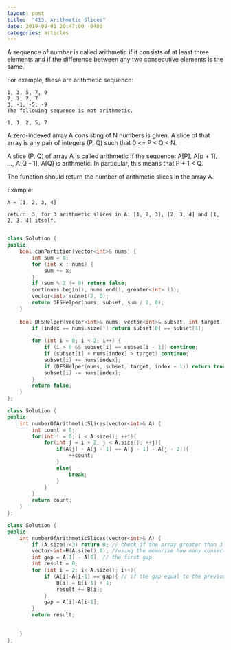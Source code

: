 ```yaml
---
layout: post
title:  "413. Arithmetic Slices"
date: 2019-08-01 20:47:00 -0400
categories: articles
---
```

A sequence of number is called arithmetic if it consists of at least three elements and if the difference between any two consecutive elements is the same.

For example, these are arithmetic sequence:
```
1, 3, 5, 7, 9
7, 7, 7, 7
3, -1, -5, -9
The following sequence is not arithmetic.

1, 1, 2, 5, 7
```
A zero-indexed array A consisting of N numbers is given. A slice of that array is any pair of integers (P, Q) such that 0 <= P < Q < N.

A slice (P, Q) of array A is called arithmetic if the sequence:
A[P], A[p + 1], ..., A[Q - 1], A[Q] is arithmetic. In particular, this means that P + 1 < Q.

The function should return the number of arithmetic slices in the array A.


Example:
```
A = [1, 2, 3, 4]

return: 3, for 3 arithmetic slices in A: [1, 2, 3], [2, 3, 4] and [1, 2, 3, 4] itself.
```
```c++

class Solution {
public:
    bool canPartition(vector<int>& nums) {
        int sum = 0;
        for (int x : nums) {
            sum += x;
        }
        if (sum % 2 != 0) return false;
        sort(nums.begin(), nums.end(), greater<int> ());
        vector<int> subset(2, 0);
        return DFSHelper(nums, subset, sum / 2, 0);
    }
    
    bool DFSHelper(vector<int>& nums, vector<int>& subset, int target, int index) {
        if (index == nums.size()) return subset[0] == subset[1];
        
        for (int i = 0; i < 2; i++) {
            if (i > 0 && subset[i] == subset[i - 1]) continue;
            if (subset[i] + nums[index] > target) continue;
            subset[i] += nums[index];
            if (DFSHelper(nums, subset, target, index + 1)) return true;
            subset[i] -= nums[index];
        }
        return false;
    }
};
```
```c++
class Solution {
public:
    int numberOfArithmeticSlices(vector<int>& A) {
		int count = 0;
		for(int i = 0; i < A.size(); ++i){
			for(int j = i + 2; j < A.size(); ++j){
				if(A[j] - A[j - 1] == A[j - 1] - A[j - 2]){
					++count;
				}
				else{
					break;
				}
			}
		}
		return count;
    }
};
```
```c++
class Solution {
public:
    int numberOfArithmeticSlices(vector<int>& A) {
        if (A.size()<3) return 0; // check if the array greater than 3
        vector<int>B(A.size(),0); //using the memorize how many consectutive number with same gap in the list
        int gap = A[1] - A[0]; // the first gap
        int result = 0;
        for (int i = 2; i< A.size(); i++){
            if (A[i]-A[i-1] == gap){ // if the gap equal to the previous one, plus one 
                B[i] = B[i-1] + 1;
                result += B[i]; 
            }
            gap = A[i]-A[i-1];
        }
        return result;
        
        
    }
};
```
